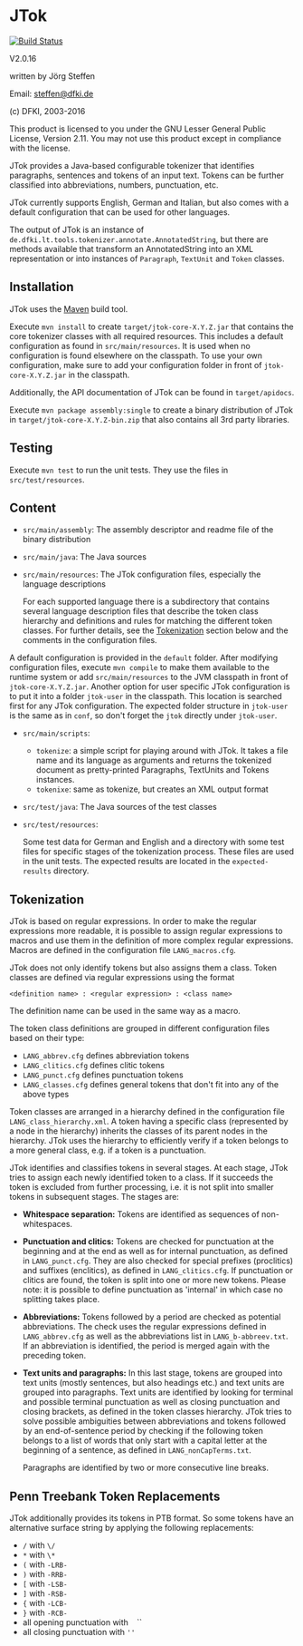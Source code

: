 # JTok

[![Build Status](https://travis-ci.org/DFKI-MLT/JTok.svg?branch=master)](https://travis-ci.org/DFKI-MLT/JTok)

V2.0.16

written by Jörg Steffen

Email: steffen@dfki.de

(c) DFKI, 2003-2016

This product is licensed to you under the GNU Lesser General Public License, Version 2.11. You may not use this product except in compliance with the license.

JTok provides a Java-based configurable tokenizer that identifies paragraphs, sentences and tokens of an input text. Tokens can be further classified into abbreviations, numbers, punctuation, etc.

JTok currently supports English, German and Italian, but also comes with a default configuration that can be used for other languages.

The output of JTok is an instance of `de.dfki.lt.tools.tokenizer.annotate.AnnotatedString`, but there are methods available that transform an AnnotatedString into an XML representation or into instances of `Paragraph`, `TextUnit` and `Token` classes.


## Installation
JTok uses the [Maven](https://maven.apache.org/) build tool.

Execute `mvn install` to create `target/jtok-core-X.Y.Z.jar` that contains the core tokenizer classes with all required resources. This includes a default configuration as found in `src/main/resources`. It is used when no configuration is found elsewhere on the classpath. To use your own configuration, make sure to add your configuration folder in front of `jtok-core-X.Y.Z.jar` in the classpath.

Additionally, the API documentation of JTok can be found in `target/apidocs`. 

Execute `mvn package assembly:single` to create a binary distribution of JTok in `target/jtok-core-X.Y.Z-bin.zip` that also contains all 3rd party libraries.


## Testing
Execute `mvn test` to run the unit tests. They use the files in `src/test/resources`.


## Content
* `src/main/assembly`: The assembly descriptor and readme file of the binary distribution

* `src/main/java`: The Java sources

* `src/main/resources`: The JTok configuration files, especially the language descriptions

   For each supported language there is a subdirectory that contains several language description files that describe the token class hierarchy and definitions and rules for matching the different token classes. For further details, see the [Tokenization](#tokenization) section below and the comments in the configuration files. 

 A default configuration is provided in the `default` folder. After modifying configuration files, execute `mvn compile` to make them available to the runtime system or add `src/main/resources` to the JVM classpath in front of `jtok-core-X.Y.Z.jar`. Another option for user specific JTok configuration is to put it into a folder `jtok-user` in the classpath. This location is searched first for any JTok configuration. The expected folder structure in `jtok-user` is the same as in `conf`, so don't forget the `jtok` directly under `jtok-user`.

* `src/main/scripts`:
   * `tokenize`: a simple script for playing around with JTok. It takes a file name and its language as arguments and returns the tokenized document as pretty-printed Paragraphs, TextUnits and Tokens instances.
   * `tokenixe`: same as tokenize, but creates an XML output format

* `src/test/java`: The Java sources of the test classes

* `src/test/resources`: 

   Some test data for German and English and a directory with some test files for specific stages of the tokenization process. These files are used in the unit tests. The expected results are located in the `expected-results` directory.


## Tokenization

JTok is based on regular expressions. In order to make the regular expressions more readable, it is possible to assign regular expressions to macros and use them in the definition of more complex regular expressions. Macros are defined in the configuration file `LANG_macros.cfg`.

JTok does not only identify tokens but also assigns them a class. Token classes are defined via regular expressions using the format 

`<definition name> : <regular expression> : <class name>` 

The definition name can be used in the same way as a macro.

The token class definitions are grouped in different configuration files based on their type:
* `LANG_abbrev.cfg` defines abbreviation tokens
* `LANG_clitics.cfg` defines clitic tokens
* `LANG_punct.cfg` defines punctuation tokens
* `LANG_classes.cfg` defines general tokens that don't fit into any of the above types 

Token classes are arranged in a hierarchy defined in the configuration file `LANG_class_hierarchy.xml`. A token having a specific class (represented by a node in the hierarchy) inherits the classes of its parent nodes in the hierarchy. JTok uses the hierarchy to efficiently verify if a token belongs to a more general class, e.g. if a token is a punctuation.

JTok identifies and classifies tokens in several stages. At each stage, JTok tries to assign each newly identified token to a class. If it succeeds the token is excluded from further processing, i.e. it is not split into smaller tokens in subsequent stages. The stages are:

* **Whitespace separation:** Tokens are identified as sequences of non-whitespaces.

* **Punctuation and clitics:** Tokens are checked for punctuation at the beginning and at the end as well as for internal punctuation, as defined in `LANG_punct.cfg`. They are also checked for special prefixes (proclitics) and suffixes (enclitics), as defined in `LANG_clitics.cfg`. If punctuation or clitics are found, the token is split into one or more new tokens. Please note: it is possible to define punctuation as 'internal' in which case no splitting takes place.

* **Abbreviations:** Tokens followed by a period are checked as potential abbreviations. The check uses the regular expressions defined in `LANG_abbrev.cfg` as well as the abbreviations list in `LANG_b-abbreev.txt`. If an abbreviation is identified, the period is merged again with the preceding token.

*  **Text units and paragraphs:** In this last stage, tokens are grouped into text units (mostly sentences, but also headings etc.) and text units are grouped into paragraphs. Text units are identified by looking for terminal and possible terminal punctuation as well as closing punctuation and closing brackets, as defined in the token classes hierarchy. JTok tries to solve possible ambiguities between abbreviations and tokens followed by an end-of-sentence period by checking if the following token belongs to a list of words that only start with a capital letter at the beginning of a sentence, as defined in `LANG_nonCapTerms.txt`.

   Paragraphs are identified by two or more consecutive line breaks.


## Penn Treebank Token Replacements
JTok additionally provides its tokens in PTB format. So some tokens have an alternative surface string by applying the following replacements:
* `/` with `\/`
* `*` with `\*`
* `(` with `-LRB-`
* `)` with `-RRB-`
* `[` with `-LSB-`
* `]` with `-RSB-`
* `{` with `-LCB-`
* `}` with `-RCB-`
* all opening punctuation with `` `` ``
* all closing punctuation with `''`
